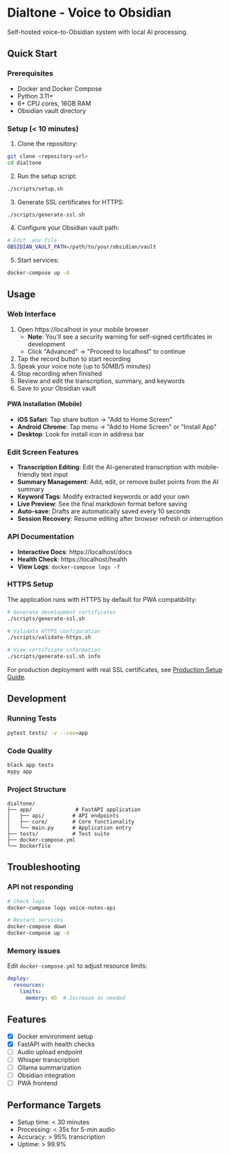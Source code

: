 # Dialtone - Voice to Obsidian

Self-hosted voice-to-Obsidian system with local AI processing.

## Quick Start

### Prerequisites
- Docker and Docker Compose
- Python 3.11+
- 6+ CPU cores, 16GB RAM
- Obsidian vault directory

### Setup (< 10 minutes)

1. Clone the repository:
```bash
git clone <repository-url>
cd dialtone
```

2. Run the setup script:
```bash
./scripts/setup.sh
```

3. Generate SSL certificates for HTTPS:
```bash
./scripts/generate-ssl.sh
```

4. Configure your Obsidian vault path:
```bash
# Edit .env file
OBSIDIAN_VAULT_PATH=/path/to/your/obsidian/vault
```

5. Start services:
```bash
docker-compose up -d
```

## Usage

### Web Interface
1. Open https://localhost in your mobile browser
   - **Note**: You'll see a security warning for self-signed certificates in development
   - Click "Advanced" → "Proceed to localhost" to continue
2. Tap the record button to start recording
3. Speak your voice note (up to 50MB/5 minutes)
4. Stop recording when finished
5. Review and edit the transcription, summary, and keywords
6. Save to your Obsidian vault

#### PWA Installation (Mobile)
- **iOS Safari**: Tap share button → "Add to Home Screen"
- **Android Chrome**: Tap menu → "Add to Home Screen" or "Install App"
- **Desktop**: Look for install icon in address bar

### Edit Screen Features
- **Transcription Editing**: Edit the AI-generated transcription with mobile-friendly text input
- **Summary Management**: Add, edit, or remove bullet points from the AI summary
- **Keyword Tags**: Modify extracted keywords or add your own
- **Live Preview**: See the final markdown format before saving
- **Auto-save**: Drafts are automatically saved every 10 seconds
- **Session Recovery**: Resume editing after browser refresh or interruption

### API Documentation
- **Interactive Docs**: https://localhost/docs
- **Health Check**: https://localhost/health
- **View Logs**: `docker-compose logs -f`

### HTTPS Setup
The application runs with HTTPS by default for PWA compatibility:

```bash
# Generate development certificates
./scripts/generate-ssl.sh

# Validate HTTPS configuration
./scripts/validate-https.sh

# View certificate information
./scripts/generate-ssl.sh info
```

For production deployment with real SSL certificates, see [Production Setup Guide](docs/deployment/production-setup.md).

## Development

### Running Tests
```bash
pytest tests/ -v --cov=app
```

### Code Quality
```bash
black app tests
mypy app
```

### Project Structure
```
dialtone/
├── app/              # FastAPI application
│   ├── api/         # API endpoints
│   ├── core/        # Core functionality
│   └── main.py      # Application entry
├── tests/           # Test suite
├── docker-compose.yml
└── Dockerfile
```

## Troubleshooting

### API not responding
```bash
# Check logs
docker-compose logs voice-notes-api

# Restart services
docker-compose down
docker-compose up -d
```

### Memory issues
Edit `docker-compose.yml` to adjust resource limits:
```yaml
deploy:
  resources:
    limits:
      memory: 4G  # Increase as needed
```

## Features

- [x] Docker environment setup
- [x] FastAPI with health checks
- [ ] Audio upload endpoint
- [ ] Whisper transcription
- [ ] Ollama summarization
- [ ] Obsidian integration
- [ ] PWA frontend

## Performance Targets

- Setup time: < 30 minutes
- Processing: < 35s for 5-min audio
- Accuracy: > 95% transcription
- Uptime: > 99.9%